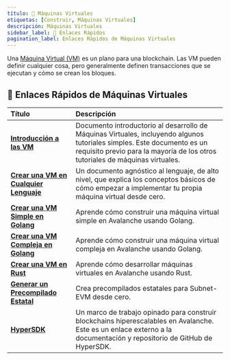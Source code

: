 ```yaml
---
título: 🔺 Máquinas Virtuales
etiquetas: [Construir, Máquinas Virtuales]
descripción: Máquinas Virtuales
sidebar_label: 🔗 Enlaces Rápidos
pagination_label: Enlaces Rápidos de Máquinas Virtuales
---
```


Una [Máquina Virtual (VM)](/learn/avalanche/virtual-machines) es un plano para una blockchain. Las VM pueden definir cualquier cosa, pero generalmente definen transacciones que se ejecutan y cómo se crean los bloques.

## 🔗 Enlaces Rápidos de Máquinas Virtuales

| Título      | Descripción |
| :------------------------------------------------- | :-------------------------------------------------------------------------------------------------------------------------------------------------- |
| [**Introducción a las VM**](/build/vm/intro.md) | Documento introductorio al desarrollo de Máquinas Virtuales, incluyendo algunos tutoriales simples. Este documento es un requisito previo para la mayoría de los otros tutoriales de máquinas virtuales. |
| [**Crear una VM en Cualquier Lenguaje**](/build/vm/create/any-lang-vm.md)  | Un documento agnóstico al lenguaje, de alto nivel, que explica los conceptos básicos de cómo empezar a implementar tu propia máquina virtual desde cero.|
| [**Crear una VM Simple en Golang**](/build/vm/create/golang-vm-simple.md)      | Aprende cómo construir una máquina virtual simple en Avalanche usando Golang. |
| [**Crear una VM Compleja en Golang**](/build/vm/create/golang-vm-complex.md)      | Aprende cómo construir una máquina virtual compleja en Avalanche usando Golang. |
| [**Crear una VM en Rust**](/build/vm/create/rust-vm.md)      | Aprende cómo desarrollar máquinas virtuales en Avalanche usando Rust. |
| [**Generar un Precompilado Estatal**](/build/vm/evm/hello-world-precompile-tutorial.md)      | Crea precompilados estatales para Subnet-EVM desde cero. |
| [**HyperSDK**](https://github.com/ava-labs/hypersdk#readme)      | Un marco de trabajo opinado para construir blockchains hiperescalables en Avalanche. Este es un enlace externo a la documentación y repositorio de GitHub de HyperSDK.|